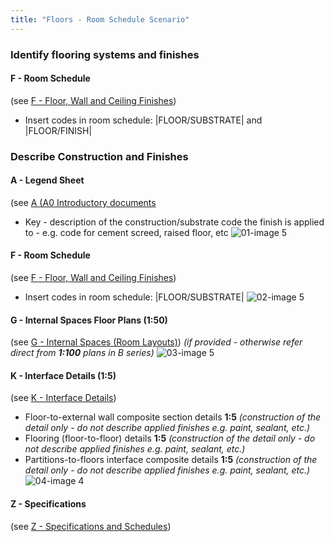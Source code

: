 ```yaml
---
title: "Floors - Room Schedule Scenario"
---
```

### Identify flooring systems and finishes

#### F - Room Schedule
(see [F - Floor, Wall and Ceiling Finishes](notes/1_Documentation%20Codex/1b_Alphabet/F%20-%20Floor,%20Wall%20and%20Ceiling%20Finishes.md))
- Insert codes in room schedule: \|FLOOR/SUBSTRATE\| and  \|FLOOR/FINISH\| 

### Describe Construction and Finishes

#### A - Legend Sheet
(see [A (A0 Introductory documents](notes/1_Documentation%20Codex/1b_Alphabet/A%20(A0%20Introductory%20documents.md))
- Key - description of the construction/substrate code the finish is applied to - e.g. code for cement screed, raised floor, etc
![01-image 5](notes/1_Documentation%20Codex/1c_Building%20Components/assets/01-image%205.svg)

#### F - Room Schedule
(see [F - Floor, Wall and Ceiling Finishes](notes/1_Documentation%20Codex/1b_Alphabet/F%20-%20Floor,%20Wall%20and%20Ceiling%20Finishes.md))
- Insert codes in room schedule: \|FLOOR/SUBSTRATE\|
![02-image 5](notes/1_Documentation%20Codex/1c_Building%20Components/assets/02-image%205.svg)


#### G - Internal Spaces Floor Plans (1:50)
(see [G - Internal Spaces (Room Layouts)](notes/1_Documentation%20Codex/1b_Alphabet/G%20-%20Internal%20Spaces%20(Room%20Layouts).md))
_(if provided - otherwise refer direct from **1:100** plans in B series)_
![03-image 5](notes/1_Documentation%20Codex/1c_Building%20Components/assets/03-image%205.svg)

#### K - Interface Details (1:5)
(see [K - Interface Details](notes/1_Documentation%20Codex/1b_Alphabet/K%20-%20Interface%20Details.md))
- Floor-to-external wall composite section details **1:5** _(construction of the detail only - do not describe applied finishes e.g. paint, sealant, etc.)_
- Flooring (floor-to-floor) details **1:5** _(construction of the detail only - do not describe applied finishes e.g. paint, sealant, etc.)_
- Partitions-to-floors interface composite details **1:5** _(construction of the detail only - do not describe applied finishes e.g. paint, sealant, etc.)_
![04-image 4](notes/1_Documentation%20Codex/1c_Building%20Components/assets/04-image%204.svg)

#### Z - Specifications
(see [Z - Specifications and Schedules](notes/1_Documentation%20Codex/1b_Alphabet/Z%20-%20Specifications%20and%20Schedules.md))